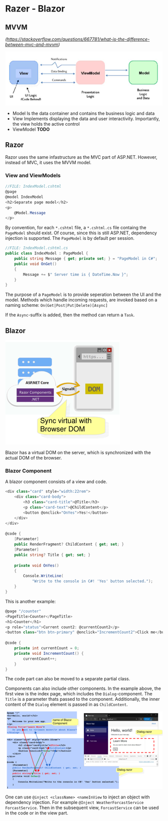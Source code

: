 # Razer - Blazor

## MVVM

*(https://stackoverflow.com/questions/667781/what-is-the-difference-between-mvc-and-mvvm)*

![image-20240426140439716](./res/07_Razor-Blazor/image-20240426140439716.png)

* Model
  Is the data container and contains the business logic and data
* View
  Implements displaying the data and user interactivity. Importantly, the view holds the active control
* ViewModel
  **TODO**

## Razor

Razor uses the same infastructure as the MVC part of ASP.NET. However, instead of MVC, it uses the MVVM model.

### View and ViewModels

```c#
//FILE: IndexModel.cshtml
@page
@model IndexModel
<h2>Separate page model</h2>
<p>
	@Model.Message
</p>
```

By convention, for each `*.cshtml` file, a `*.cshtml.cs` file containg the `PageModel` should exist. Of course, since this is still ASP.NET, dependency injection is supported. The `PageModel` is by default per session.

```c#
//FILE: IndexModel.cshtml.cs
public class IndexModel : PageModel {
    public string Message { get; private set; } = "PageModel in C#";
    public void OnGet()
    {
        Message += $" Server time is { DateTime.Now }";
    }
}
```

The purpose of a `PageModel` is to provide seperation between the UI and the model. Methods which handle incoming requests, are invoked based on a naming scheme: `On(Get|Post|Put|Delete)[Async]`

If the `Async`-suffix is added, then the method can return a `Task`.

## Blazor

![image-20240426143347110](./res/07_Razor-Blazor/image-20240426143347110.png)

Blazor has a virtual DOM on the server, which is synchronized with the actual DOM of the browser. 

### Blazor Component

A blazor component consists of a view and code.

```c#
<div class="card" style="width:22rem">
    <div class="card-body">
        <h3 class="card-title">@Title</h3>
        <p class="card-text">@ChildContent</p>
        <button @onclick="OnYes">Yes!</button>
    </div>
</div>

@code {
    [Parameter]
    public RenderFragment? ChildContent { get; set; }
    [Parameter]
    public string? Title { get; set; }
            
    private void OnYes()
    {
        Console.WriteLine(
            "Write to the console in C#! 'Yes' button selected.");
    }
}
```

This is another example:

```c#
@page "/counter"
<PageTitle>Counter</PageTitle>
<h1>Counter</h1>
<p role="status">Current count2: @currentCount2</p>
<button class="btn btn-primary" @onclick="IncrementCount2">Click me</button>
    
@code {
    private int currentCount = 0;
    private void IncrementCount() {
    	currentCount++;
    }
}
```

The code part can also be moved to a separate partial class.

Components can also include other components. In the example above, the first view is the index page, which includes the `Dialog`-component. The `Title` is a parameter thats passed to the component. Additionally, the inner content of the `Dialog` element is passed in as `ChildContent`. 

![image-20240426143843430](./res/07_Razor-Blazor/image-20240426143843430.png)

One can use `@inject <className> <nameInView` to inject an object with dependency injection. For example `@Inject WeatherForcastService ForcastService`. Then in the subsequent view, `ForcastService` can be used in the code or in the view part.